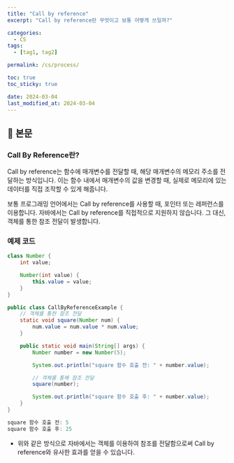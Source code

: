```yaml
---
title: "Call by reference"
excerpt: "Call by reference란 무엇이고 보통 어떻게 쓰일까?"

categories:
  - CS
tags:
  - [tag1, tag2]

permalink: /cs/process/

toc: true
toc_sticky: true

date: 2024-03-04
last_modified_at: 2024-03-04
---
```


## 🔎 본문

### Call By Reference란?

Call by reference는 함수에 매개변수를 전달할 때, 해당 매개변수의 메모리 주소를 전달하는 방식입니다. 이는 함수 내에서 매개변수의 값을 변경할 때, 실제로 메모리에 있는 데이터를 직접 조작할 수 있게 해줍니다.

보통 프로그래밍 언어에서는 Call by reference를 사용할 때, 포인터 또는 레퍼런스를 이용합니다. 자바에서는 Call by reference를 직접적으로 지원하지 않습니다. 그 대신, 객체를 통한 참조 전달이 발생합니다.

### 예제 코드
```java
class Number {
    int value;

    Number(int value) {
        this.value = value;
    }
}

public class CallByReferenceExample {
    // 객체를 통한 참조 전달
    static void square(Number num) {
        num.value = num.value * num.value;
    }

    public static void main(String[] args) {
        Number number = new Number(5);

        System.out.println("square 함수 호출 전: " + number.value);

        // 객체를 통해 참조 전달
        square(number);

        System.out.println("square 함수 호출 후: " + number.value);
    }
}
```
```java
square 함수 호출 전: 5
square 함수 호출 후: 25
```
- 위와 같은 방식으로 자바에서는 객체를 이용하여 참조를 전달함으로써 Call by reference와 유사한 효과를 얻을 수 있습니다.

